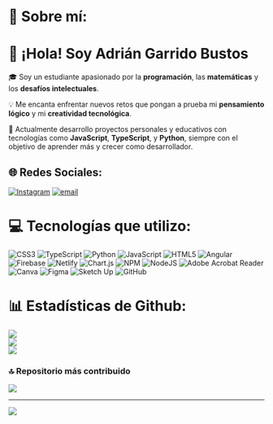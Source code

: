 # 💫 Sobre mí:
# 👋 ¡Hola! Soy Adrián Garrido Bustos

🎓 Soy un estudiante apasionado por la **programación**, las **matemáticas** y los **desafíos intelectuales**.

💡 Me encanta enfrentar nuevos retos que pongan a prueba mi **pensamiento lógico** y mi **creatividad tecnológica**.

🚀 Actualmente desarrollo proyectos personales y educativos con tecnologías como **JavaScript**, **TypeScript**, y **Python**, siempre con el objetivo de aprender más y crecer como desarrollador.<br>

## 🌐 Redes Sociales:
[![Instagram](https://img.shields.io/badge/Instagram-%23E4405F.svg?logo=Instagram&logoColor=white)](https://instagram.com/adrian.garridob) [![email](https://img.shields.io/badge/Email-D14836?logo=gmail&logoColor=white)](mailto:adriangbustos8@gmail.com) 

# 💻 Tecnologías que utilizo:
![CSS3](https://img.shields.io/badge/css3-%231572B6.svg?style=for-the-badge&logo=css3&logoColor=white) ![TypeScript](https://img.shields.io/badge/typescript-%23007ACC.svg?style=for-the-badge&logo=typescript&logoColor=white) ![Python](https://img.shields.io/badge/python-3670A0?style=for-the-badge&logo=python&logoColor=ffdd54) ![JavaScript](https://img.shields.io/badge/javascript-%23323330.svg?style=for-the-badge&logo=javascript&logoColor=%23F7DF1E) ![HTML5](https://img.shields.io/badge/html5-%23E34F26.svg?style=for-the-badge&logo=html5&logoColor=white) ![Angular](https://img.shields.io/badge/angular-%23DD0031.svg?style=for-the-badge&logo=angular&logoColor=white) ![Firebase](https://img.shields.io/badge/firebase-%23039BE5.svg?style=for-the-badge&logo=firebase) ![Netlify](https://img.shields.io/badge/netlify-%23000000.svg?style=for-the-badge&logo=netlify&logoColor=#00C7B7) ![Chart.js](https://img.shields.io/badge/chart.js-F5788D.svg?style=for-the-badge&logo=chart.js&logoColor=white) ![NPM](https://img.shields.io/badge/NPM-%23CB3837.svg?style=for-the-badge&logo=npm&logoColor=white) ![NodeJS](https://img.shields.io/badge/node.js-6DA55F?style=for-the-badge&logo=node.js&logoColor=white) ![Adobe Acrobat Reader](https://img.shields.io/badge/Adobe%20Acrobat%20Reader-EC1C24.svg?style=for-the-badge&logo=Adobe%20Acrobat%20Reader&logoColor=white) ![Canva](https://img.shields.io/badge/Canva-%2300C4CC.svg?style=for-the-badge&logo=Canva&logoColor=white) ![Figma](https://img.shields.io/badge/figma-%23F24E1E.svg?style=for-the-badge&logo=figma&logoColor=white) ![Sketch Up](https://img.shields.io/badge/SketchUp-005F9E?style=for-the-badge&logo=sketchup&logoColor=white) ![GitHub](https://img.shields.io/badge/github-%23121011.svg?style=for-the-badge&logo=github&logoColor=white)

# 📊 Estadísticas de Github:
![](https://github-readme-stats.vercel.app/api?username=adriangbustos&theme=dark&hide_border=false&include_all_commits=true&count_private=true)<br/>
![](https://nirzak-streak-stats.vercel.app/?user=adriangbustos&theme=dark&hide_border=false)<br/>
![](https://github-readme-stats.vercel.app/api/top-langs/?username=adriangbustos&theme=dark&hide_border=false&include_all_commits=true&count_private=true&layout=compact)

### 🔝 Repositorio más contribuido
![](https://github-contributor-stats.vercel.app/api?username=adriangbustos&limit=5&theme=dark&combine_all_yearly_contributions=true)

---
[![](https://visitcount.itsvg.in/api?id=adriangbustos&icon=3&color=4)](https://visitcount.itsvg.in)

<!-- Proudly created with GPRM ( https://gprm.itsvg.in ) -->
